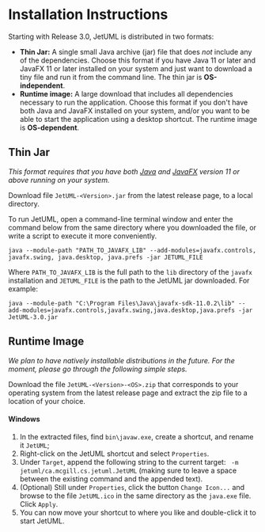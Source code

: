 # Installation Instructions

Starting with Release 3.0, JetUML is distributed in two formats:

* **Thin Jar:** A single small Java archive (jar) file that does _not_ include any of the dependencies. Choose this format if you have Java 11 or later and JavaFX 11 or later installed on your system and just want to download a tiny file and run it from the command line. The thin jar is **OS-independent**.
* **Runtime image:** A large download that includes all dependencies necessary to run the application. Choose this format if you don't have both Java and JavaFX installed on your system, and/or you want to be able to start the application using a desktop shortcut. The runtime image is **OS-dependent**.

## Thin Jar

*This format requires that you have both [Java](https://openjdk.java.net/) and [JavaFX](https://openjfx.io/) version 11 or above running on your system.* 

Download file `JetUML-<Version>.jar` from the latest release page, to a local directory. 

To run JetUML, open a command-line terminal window and enter the command below from the same directory where you downloaded the file, or write a script to execute it more conveniently.

```shell
java --module-path "PATH_TO_JAVAFX_LIB" --add-modules=javafx.controls, javafx.swing, java.desktop, java.prefs -jar JETUML_FILE
```

Where `PATH_TO_JAVAFX_LIB` is the full path to the `lib` directory of the `javafx` installation and `JETUML_FILE` is the path to the JetUML jar downloaded. For example:

```shell
java --module-path "C:\Program Files\Java\javafx-sdk-11.0.2\lib" --add-modules=javafx.controls,javafx.swing,java.desktop,java.prefs -jar JetUML-3.0.jar
```

## Runtime Image

*We plan to have natively installable distributions in the future. For the moment, please go through the following simple steps.*

Download the file `JetUML-<Version>-<OS>.zip` that corresponds to your operating system from the latest release page and extract the zip file to a location of your choice.

#### Windows

1. In the extracted files, find `bin\javaw.exe`, create a shortcut, and rename it `JetUML`;
2. Right-click on the JetUML shortcut and select `Properties`.
3. Under `Target`, append the following string to the current target: ` -m jetuml/ca.mcgill.cs.jetuml.JetUML` (making sure to leave a space between the existing command and the appended text).
4. (Optional) Still under `Properties`, click the button `Change Icon...` and browse to the file `JetUML.ico` in the same directory as the `java.exe` file. Click `Apply`.
5. You can now move your shortcut to where you like and double-click it to start JetUML.


